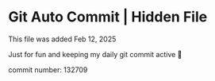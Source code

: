 # Git Auto Commit | Hidden File

This file was added Feb 12, 2025

Just for fun and keeping my daily git commit active 🤪

commit number: 132709
